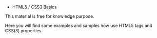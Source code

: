 * HTML5 / CSS3 Basics

This material is free for knowledge purpose.

Here you will find some examples and samples how use HTML5 tags and CSS(3) properties.

